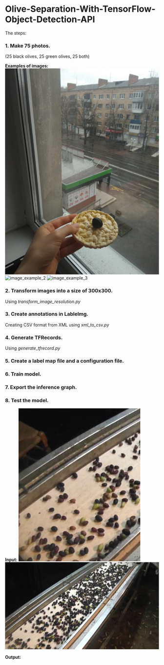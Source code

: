 # Olive-Separation-With-TensorFlow-Object-Detection-API


The steps:


### 1. Make 75 photos.
(25 black olives, 25 green olives, 25 both)

**Examples of images:**
![image_example_1](image_example_1.jpg)
![image_example_2](image_example_2.jpg)
![image_example_3](image_example_3.jpg)

### 2. Transform images into a size of 300x300.
Using *transform_image_resolution.py*

### 3. Create annotations in LableImg.
Creating CSV format from XML using *xml_to_csv.py*

### 4. Generate TFRecords.
Using *generate_tfrecord.py*

### 5. Create a label map file and a configuration file.

### 6. Train model.

### 7. Export the inference graph.

### 8. Test the model.
**Input:**
![frame0](frame0.jpg)
![frame70](frame70.jpg)

**Output:**
